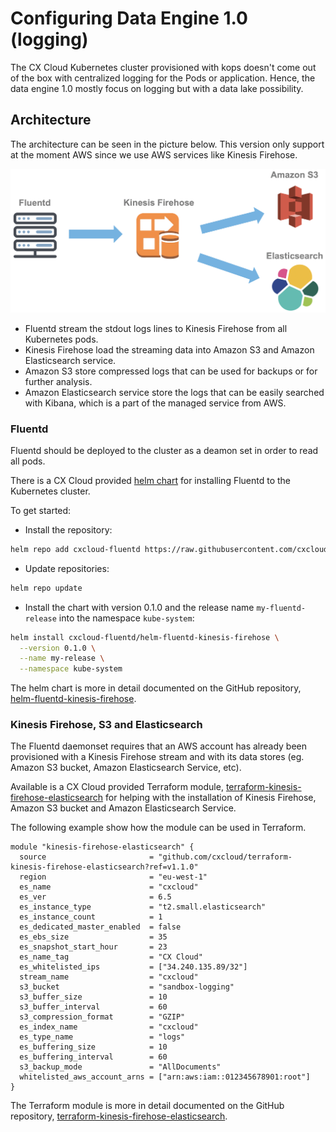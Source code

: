 # Configuring Data Engine 1.0 \(logging\)

The CX Cloud Kubernetes cluster provisioned with kops doesn't come out of the box with centralized logging for the Pods or application. Hence, the data engine 1.0 mostly focus on logging but with a data lake possibility.

## Architecture

The architecture can be seen in the picture below. This version only support at the moment AWS since we use AWS services like Kinesis Firehose.

![Data Engine, centralized logging](../../.gitbook/assets/data-engine.png)

* Fluentd stream the stdout logs lines to Kinesis Firehose from all Kubernetes pods.
* Kinesis Firehose load the streaming data into Amazon S3 and Amazon Elasticsearch service.
* Amazon S3 store compressed logs that can be used for backups or for further analysis.
* Amazon Elasticsearch service store the logs that can be easily searched with Kibana, which is a part of the managed service from AWS.

### Fluentd

Fluentd should be deployed to the cluster as a deamon set in order to read all pods.

There is a CX Cloud provided [helm chart](https://github.com/cxcloud/helm-fluentd-kinesis-firehose) for installing Fluentd to the Kubernetes cluster.

To get started:

* Install the repository:

```bash
helm repo add cxcloud-fluentd https://raw.githubusercontent.com/cxcloud/helm-fluentd-kinesis-firehose/master
```

* Update repositories:

```bash
helm repo update
```

* Install the chart with version 0.1.0 and the release name `my-fluentd-release` into the namespace `kube-system`:

```bash
helm install cxcloud-fluentd/helm-fluentd-kinesis-firehose \
  --version 0.1.0 \
  --name my-release \
  --namespace kube-system
```

The helm chart is more in detail documented on the GitHub repository, [helm-fluentd-kinesis-firehose](https://github.com/cxcloud/helm-fluentd-kinesis-firehose).

### Kinesis Firehose, S3 and Elasticsearch

The Fluentd daemonset requires that an AWS account has already been provisioned with a Kinesis Firehose stream and with its data stores \(eg. Amazon S3 bucket, Amazon Elasticsearch Service, etc\).

Available is a CX Cloud provided Terraform module, [terraform-kinesis-firehose-elasticsearch](https://github.com/cxcloud/terraform-kinesis-firehose-elasticsearch) for helping with the installation of Kinesis Firehose, Amazon S3 bucket and Amazon Elasticsearch Service.

The following example show how the module can be used in Terraform.

```text
module "kinesis-firehose-elasticsearch" {
  source                       = "github.com/cxcloud/terraform-kinesis-firehose-elasticsearch?ref=v1.1.0"
  region                       = "eu-west-1"
  es_name                      = "cxcloud"
  es_ver                       = 6.5
  es_instance_type             = "t2.small.elasticsearch"
  es_instance_count            = 1
  es_dedicated_master_enabled  = false
  es_ebs_size                  = 35
  es_snapshot_start_hour       = 23
  es_name_tag                  = "CX Cloud"
  es_whitelisted_ips           = ["34.240.135.89/32"]
  stream_name                  = "cxcloud"
  s3_bucket                    = "sandbox-logging"
  s3_buffer_size               = 10
  s3_buffer_interval           = 60
  s3_compression_format        = "GZIP"
  es_index_name                = "cxcloud"
  es_type_name                 = "logs"
  es_buffering_size            = 10
  es_buffering_interval        = 60
  s3_backup_mode               = "AllDocuments"
  whitelisted_aws_account_arns = ["arn:aws:iam::012345678901:root"]
}
```

The Terraform module is more in detail documented on the GitHub repository, [terraform-kinesis-firehose-elasticsearch](https://github.com/cxcloud/terraform-kinesis-firehose-elasticsearch).

